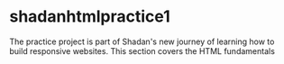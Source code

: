 # shadanhtmlpractice1
The practice project is part of Shadan's new journey of learning how to build responsive websites.
This section covers the HTML fundamentals
